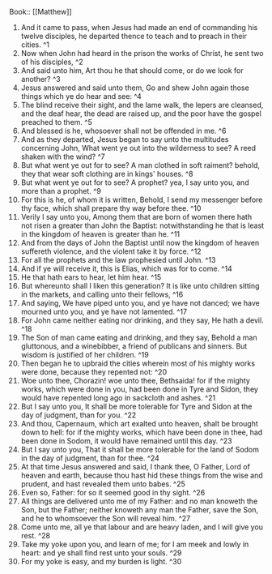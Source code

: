  Book:: [[Matthew]]
 1. And it came to pass, when Jesus had made an end of commanding his twelve disciples, he departed thence to teach and to preach in their cities. ^1
 2. Now when John had heard in the prison the works of Christ, he sent two of his disciples, ^2
 3. And said unto him, Art thou he that should come, or do we look for another? ^3
 4. Jesus answered and said unto them, Go and shew John again those things which ye do hear and see: ^4
 5. The blind receive their sight, and the lame walk, the lepers are cleansed, and the deaf hear, the dead are raised up, and the poor have the gospel preached to them. ^5
 6. And blessed is he, whosoever shall not be offended in me. ^6
 7. And as they departed, Jesus began to say unto the multitudes concerning John, What went ye out into the wilderness to see? A reed shaken with the wind? ^7
 8. But what went ye out for to see? A man clothed in soft raiment? behold, they that wear soft clothing are in kings' houses. ^8
 9. But what went ye out for to see? A prophet? yea, I say unto you, and more than a prophet. ^9
 10. For this is he, of whom it is written, Behold, I send my messenger before thy face, which shall prepare thy way before thee. ^10
 11. Verily I say unto you, Among them that are born of women there hath not risen a greater than John the Baptist: notwithstanding he that is least in the kingdom of heaven is greater than he. ^11
 12. And from the days of John the Baptist until now the kingdom of heaven suffereth violence, and the violent take it by force. ^12
 13. For all the prophets and the law prophesied until John. ^13
 14. And if ye will receive it, this is Elias, which was for to come. ^14
 15. He that hath ears to hear, let him hear. ^15
 16. But whereunto shall I liken this generation? It is like unto children sitting in the markets, and calling unto their fellows, ^16
 17. And saying, We have piped unto you, and ye have not danced; we have mourned unto you, and ye have not lamented. ^17
 18. For John came neither eating nor drinking, and they say, He hath a devil. ^18
 19. The Son of man came eating and drinking, and they say, Behold a man gluttonous, and a winebibber, a friend of publicans and sinners. But wisdom is justified of her children. ^19
 20. Then began he to upbraid the cities wherein most of his mighty works were done, because they repented not: ^20
 21. Woe unto thee, Chorazin! woe unto thee, Bethsaida! for if the mighty works, which were done in you, had been done in Tyre and Sidon, they would have repented long ago in sackcloth and ashes. ^21
 22. But I say unto you, It shall be more tolerable for Tyre and Sidon at the day of judgment, than for you. ^22
 23. And thou, Capernaum, which art exalted unto heaven, shalt be brought down to hell: for if the mighty works, which have been done in thee, had been done in Sodom, it would have remained until this day. ^23
 24. But I say unto you, That it shall be more tolerable for the land of Sodom in the day of judgment, than for thee. ^24
 25. At that time Jesus answered and said, I thank thee, O Father, Lord of heaven and earth, because thou hast hid these things from the wise and prudent, and hast revealed them unto babes. ^25
 26. Even so, Father: for so it seemed good in thy sight. ^26
 27. All things are delivered unto me of my Father: and no man knoweth the Son, but the Father; neither knoweth any man the Father, save the Son, and he to whomsoever the Son will reveal him. ^27
 28. Come unto me, all ye that labour and are heavy laden, and I will give you rest. ^28
 29. Take my yoke upon you, and learn of me; for I am meek and lowly in heart: and ye shall find rest unto your souls. ^29
 30. For my yoke is easy, and my burden is light. ^30
